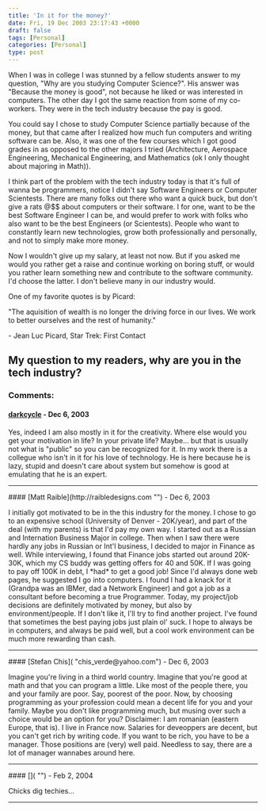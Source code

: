 ```yaml
---
title: 'In it for the money?'
date: Fri, 19 Dec 2003 23:17:43 +0000
draft: false
tags: [Personal]
categories: [Personal]
type: post
---
```


When I was in college I was stunned by a fellow students answer to my question, "Why are you studying Computer Science?". His answer was "Because the money is good", not because he liked or was interested in computers. The other day I got the same reaction from some of my co-workers. They were in the tech industry because the pay is good.

You could say I chose to study Computer Science partially because of the money, but that came after I realized how much fun computers and writing software can be. Also, it was one of the few courses which I got good grades in as opposed to the other majors I tried (Architecture, Aerospace Engineering, Mechanical Engineering, and Mathematics (ok I only thought about majoring in Math)).

I think part of the problem with the tech industry today is that it's full of wanna be programmers, notice I didn't say Software Engineers or Computer Scientests. There are many folks out there who want a quick buck, but don't give a rats @$$ about computers or their software. I for one, want to be the best Software Engineer I can be, and would prefer to work with folks who also want to be the best Engineers (or Scientests). People who want to constantly learn new technologies, grow both professionally and personally, and not to simply make more money.

Now I wouldn't give up my salary, at least not now. But if you asked me would you rather get a raise and continue working on boring stuff, or would you rather learn something new and contribute to the software community. I'd choose the latter. I don't believe many in our industry would.

One of my favorite quotes is by Picard:

"The aquisition of wealth is no longer the driving force in our lives.
We work to better ourselves and the rest of humanity."

\- Jean Luc Picard, Star Trek: First Contact    

My question to my readers, why are you in the tech industry?
---
### Comments:
#### [darkcycle](http://www.jroller.com/page/darkcycle "darkcycle2012@yahoo.com") - <time datetime="2003-12-20 05:30:01">Dec 6, 2003</time>

Yes, indeed I am also mostly in it for the creativity. Where else would you get your motivation in life? In your private life? Maybe... but that is usually not what is "public" so you can be recognized for it. In my work there is a collegue who isn't in it for his love of technology. He is here because he is lazy, stupid and doesn't care about system but somehow is good at emulating that he is an expert.
<hr />
#### [Matt Raible](http://raibledesigns.com "") - <time datetime="2003-12-20 07:16:02">Dec 6, 2003</time>

I initially got motivated to be in the this industry for the money. I chose to go to an expensive school (University of Denver - 20K/year), and part of the deal (with my parents) is that I'd pay my own way. I started out as a Russian and Internation Business Major in college. Then when I saw there were hardly any jobs in Russian or Int'l business, I decided to major in Finance as well. While interviewing, I found that Finance jobs started out around 20K-30K, which my CS buddy was getting offers for 40 and 50K. If I was going to pay off 100K in debt, I \*had\* to get a good job! Since I'd always done web pages, he suggested I go into computers. I found I had a knack for it (Grandpa was an IBMer, dad a Network Engineer) and got a job as a consultant before becoming a true Programmer. Today, my project/job decisions are definitely motivated by money, but also by environment/people. If I don't like it, I'll try to find another project. I've found that sometimes the best paying jobs just plain ol' suck. I hope to always be in computers, and always be paid well, but a cool work environment can be much more rewarding than cash.
<hr />
#### [Stefan Chis]( "chis_verde@yahoo.com") - <time datetime="2003-12-20 14:15:56">Dec 6, 2003</time>

Imagine you're living in a third world country. Imagine that you're good at math and that you can program a little. Like most of the people there, you and your family are poor. Say, poorest of the poor. Now, by choosing programming as your profession could mean a decent life for you and your family. Maybe you don't like programming much, but musing over such a choice would be an option for you? Disclaimer: I am romanian (eastern Europe, that is). I live in France now. Salaries for deveoppers are decent, but you can't get rich by writing code. If you want to be rich, you have to be a manager. Those positions are (very) well paid. Needless to say, there are a lot of manager wannabes around here.
<hr />
#### []( "") - <time datetime="2004-02-10 14:01:04">Feb 2, 2004</time>

Chicks dig techies...
<hr />
